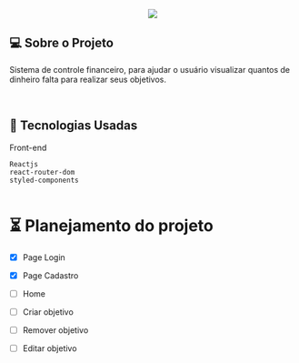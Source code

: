 <p align="center">
  <img max-width="auto" height="auto"  src="https://user-images.githubusercontent.com/46323667/172225572-ab5469f6-6d33-4211-b194-67ef64b72c2b.png">
</p> 




## 💻  Sobre o Projeto
Sistema de controle financeiro, para ajudar o usuário visualizar quantos de dinheiro falta para realizar seus objetivos.

<br>


## :rocket: Tecnologias Usadas
Front-end 
```
Reactjs
react-router-dom
styled-components


```

# :hourglass_flowing_sand: Planejamento do projeto

- [x] Page Login
- [x] Page Cadastro
- [ ] Home
- [ ] Criar objetivo
- [ ] Remover objetivo
- [ ] Editar objetivo






